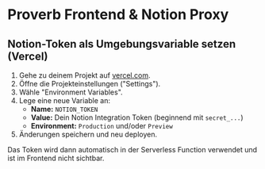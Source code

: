 # Proverb Frontend & Notion Proxy

## Notion-Token als Umgebungsvariable setzen (Vercel)

1. Gehe zu deinem Projekt auf [vercel.com](https://vercel.com/).
2. Öffne die Projekteinstellungen ("Settings").
3. Wähle "Environment Variables".
4. Lege eine neue Variable an:
   - **Name:** `NOTION_TOKEN`
   - **Value:** Dein Notion Integration Token (beginnend mit `secret_...`)
   - **Environment:** `Production` und/oder `Preview`
5. Änderungen speichern und neu deployen.

Das Token wird dann automatisch in der Serverless Function verwendet und ist im Frontend nicht sichtbar. 